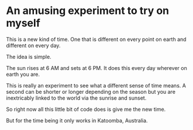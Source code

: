 # An amusing experiment to try on myself

This is a new kind of time. One that is different on every point on earth and different on every day.

The idea is simple.

The sun rises at 6 AM and sets at 6 PM. It does this every day wherever on earth you are.

This is really an experiment to see what a different sense of time means. A second can be shorter or longer depending on the season but you are inextricably linked to the world via the sunrise and sunset.

So right now all this little bit of code does is give me the new time.

But for the time being it only works in Katoomba, Australia.
